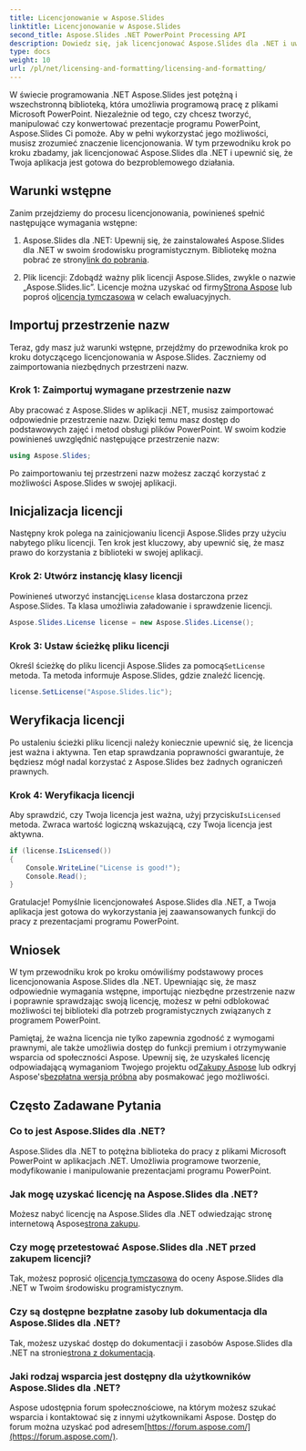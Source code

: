 ```yaml
---
title: Licencjonowanie w Aspose.Slides
linktitle: Licencjonowanie w Aspose.Slides
second_title: Aspose.Slides .NET PowerPoint Processing API
description: Dowiedz się, jak licencjonować Aspose.Slides dla .NET i uwolnić moc manipulacji programem PowerPoint w aplikacjach .NET.
type: docs
weight: 10
url: /pl/net/licensing-and-formatting/licensing-and-formatting/
---
```


W świecie programowania .NET Aspose.Slides jest potężną i wszechstronną biblioteką, która umożliwia programową pracę z plikami Microsoft PowerPoint. Niezależnie od tego, czy chcesz tworzyć, manipulować czy konwertować prezentacje programu PowerPoint, Aspose.Slides Ci pomoże. Aby w pełni wykorzystać jego możliwości, musisz zrozumieć znaczenie licencjonowania. W tym przewodniku krok po kroku zbadamy, jak licencjonować Aspose.Slides dla .NET i upewnić się, że Twoja aplikacja jest gotowa do bezproblemowego działania.

## Warunki wstępne

Zanim przejdziemy do procesu licencjonowania, powinieneś spełnić następujące wymagania wstępne:

1.  Aspose.Slides dla .NET: Upewnij się, że zainstalowałeś Aspose.Slides dla .NET w swoim środowisku programistycznym. Bibliotekę można pobrać ze strony[link do pobrania](https://releases.aspose.com/slides/net/).

2.  Plik licencji: Zdobądź ważny plik licencji Aspose.Slides, zwykle o nazwie „Aspose.Slides.lic”. Licencje można uzyskać od firmy[Strona Aspose](https://purchase.aspose.com/buy) lub poproś o[licencja tymczasowa](https://purchase.aspose.com/temporary-license/) w celach ewaluacyjnych.

## Importuj przestrzenie nazw

Teraz, gdy masz już warunki wstępne, przejdźmy do przewodnika krok po kroku dotyczącego licencjonowania w Aspose.Slides. Zaczniemy od zaimportowania niezbędnych przestrzeni nazw.

### Krok 1: Zaimportuj wymagane przestrzenie nazw

Aby pracować z Aspose.Slides w aplikacji .NET, musisz zaimportować odpowiednie przestrzenie nazw. Dzięki temu masz dostęp do podstawowych zajęć i metod obsługi plików PowerPoint. W swoim kodzie powinieneś uwzględnić następujące przestrzenie nazw:

```csharp
using Aspose.Slides;
```

Po zaimportowaniu tej przestrzeni nazw możesz zacząć korzystać z możliwości Aspose.Slides w swojej aplikacji.

## Inicjalizacja licencji

Następny krok polega na zainicjowaniu licencji Aspose.Slides przy użyciu nabytego pliku licencji. Ten krok jest kluczowy, aby upewnić się, że masz prawo do korzystania z biblioteki w swojej aplikacji.

### Krok 2: Utwórz instancję klasy licencji

 Powinieneś utworzyć instancję`License` klasa dostarczona przez Aspose.Slides. Ta klasa umożliwia załadowanie i sprawdzenie licencji.

```csharp
Aspose.Slides.License license = new Aspose.Slides.License();
```

### Krok 3: Ustaw ścieżkę pliku licencji

 Określ ścieżkę do pliku licencji Aspose.Slides za pomocą`SetLicense` metoda. Ta metoda informuje Aspose.Slides, gdzie znaleźć licencję.

```csharp
license.SetLicense("Aspose.Slides.lic");
```

## Weryfikacja licencji

Po ustaleniu ścieżki pliku licencji należy koniecznie upewnić się, że licencja jest ważna i aktywna. Ten etap sprawdzania poprawności gwarantuje, że będziesz mógł nadal korzystać z Aspose.Slides bez żadnych ograniczeń prawnych.

### Krok 4: Weryfikacja licencji

Aby sprawdzić, czy Twoja licencja jest ważna, użyj przycisku`IsLicensed` metoda. Zwraca wartość logiczną wskazującą, czy Twoja licencja jest aktywna.

```csharp
if (license.IsLicensed())
{
    Console.WriteLine("License is good!");
    Console.Read();
}
```

Gratulacje! Pomyślnie licencjonowałeś Aspose.Slides dla .NET, a Twoja aplikacja jest gotowa do wykorzystania jej zaawansowanych funkcji do pracy z prezentacjami programu PowerPoint.

## Wniosek

W tym przewodniku krok po kroku omówiliśmy podstawowy proces licencjonowania Aspose.Slides dla .NET. Upewniając się, że masz odpowiednie wymagania wstępne, importując niezbędne przestrzenie nazw i poprawnie sprawdzając swoją licencję, możesz w pełni odblokować możliwości tej biblioteki dla potrzeb programistycznych związanych z programem PowerPoint.

 Pamiętaj, że ważna licencja nie tylko zapewnia zgodność z wymogami prawnymi, ale także umożliwia dostęp do funkcji premium i otrzymywanie wsparcia od społeczności Aspose. Upewnij się, że uzyskałeś licencję odpowiadającą wymaganiom Twojego projektu od[Zakupy Aspose](https://purchase.aspose.com/buy) lub odkryj Aspose's[bezpłatna wersja próbna](https://releases.aspose.com/) aby posmakować jego możliwości.

## Często Zadawane Pytania

### Co to jest Aspose.Slides dla .NET?
Aspose.Slides dla .NET to potężna biblioteka do pracy z plikami Microsoft PowerPoint w aplikacjach .NET. Umożliwia programowe tworzenie, modyfikowanie i manipulowanie prezentacjami programu PowerPoint.

### Jak mogę uzyskać licencję na Aspose.Slides dla .NET?
 Możesz nabyć licencję na Aspose.Slides dla .NET odwiedzając stronę internetową Aspose[strona zakupu](https://purchase.aspose.com/buy).

### Czy mogę przetestować Aspose.Slides dla .NET przed zakupem licencji?
 Tak, możesz poprosić o[licencja tymczasowa](https://purchase.aspose.com/temporary-license/) do oceny Aspose.Slides dla .NET w Twoim środowisku programistycznym.

### Czy są dostępne bezpłatne zasoby lub dokumentacja dla Aspose.Slides dla .NET?
 Tak, możesz uzyskać dostęp do dokumentacji i zasobów Aspose.Slides dla .NET na stronie[strona z dokumentacją](https://reference.aspose.com/slides/net/).

### Jaki rodzaj wsparcia jest dostępny dla użytkowników Aspose.Slides dla .NET?
 Aspose udostępnia forum społecznościowe, na którym możesz szukać wsparcia i kontaktować się z innymi użytkownikami Aspose. Dostęp do forum można uzyskać pod adresem[https://forum.aspose.com/](https://forum.aspose.com/).